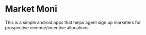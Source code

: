 # Market Moni

This is a simple android apps that helps agent sign up marketers for prospective revenue/incentive allocations.
